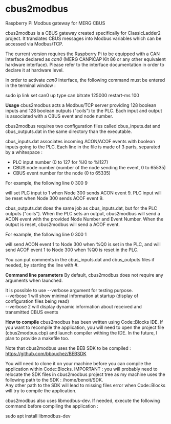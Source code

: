 # cbus2modbus
Raspberry Pi Modbus gateway for MERG CBUS 

cbus2modbus is a CBUS gateway created specifically for ClassicLadder2 project. It translates CBUS messages into Modbus variables which can be accessed via Modbus/TCP.

The current version requires the Raspberry Pi to be equipped with a CAN interface declared as *can0* (MERG CANPiCAP Kit 86 or any other equivalent hardware interface).
Please refer to the interface documentation in order to declare it at hardware level.

In order to activate *can0* interface, the following command must be entered in the terminal window :

sudo ip link set can0 up type can bitrate 125000 restart-ms 100

**Usage**
cbus2modbus acts a Modbus/TCP server providing 128 boolean inputs and 128 boolean outputs ("coils") to the PLC. Each input and output is associated with a CBUS event and node number.

cbus2modbus requires two configuration files called cbus_inputs.dat and cbus_outputs.dat in the same directory than the executable.

cbus_inputs.dat associates incoming ACON/ACOF events with boolean inputs going to the PLC. Each line in the file is made of 3 parts, separated by a whitespace :
- PLC input number (0 to 127 for %I0 to %I127)
- CBUS node number (number of the node sending the event, 0 to 65535)
- CBUS event number for the node (0 to 65335)

For example, the following line 
0 300 9  

will set PLC input to 1 when Node 300 sends ACON event 9. PLC input will be reset when Node 300 sends ACOF event 9.

cbus_outputs.dat does the same job as cbus_inputs.dat, but for the PLC outputs ("coils"). When the PLC sets an output, cbus2modbus will send a ACON event with the provided Node Number and Event Number. When the output is reset, cbus2modbus will send a ACOF event.

For example, the following line 
0 300 1  

will send ACON event 1 to Node 300 when %Q0 is set in the PLC, and will send ACOF event 1 to Node 300 when %Q0 is reset in the PLC.

You can put comments in the cbus_inputs.dat and cbus_outputs files if needed, by starting the line with #.

**Command line parameters**
By default, cbus2modbus does not require any arguments when launched.

It is possible to use --verbose argument for testing purpose.  
--verbose 1 will show minimal information at startup (display of configuration files being read)  
--verbose 2 will display dynamic information about received and transmitted CBUS events  

**How to compile**
cbus2modbus has been written using Code::Blocks IDE. If you want to recompile the application, you will need to open the project file (cbus2modbus.cbp) and launch compiler withing the IDE. In the future, I plan to provide a makefile too.

Note that cbus2modbus uses the BEB SDK to be compiled : https://github.com/bbouchez/BEBSDK

You will need to clone it on your machine before you can compile the application within Code::Blocks.
IMPORTANT : you will probably need to relocate the SDK files in cbus2modbus project tree as my machine uses the following path to the SDK : /home/benoit/SDK.  
Any other path to the SDK will lead to missing files error when Code::Blocks will try to compile the application.  

cbus2modbus also uses libmodbus-dev. If needed, execute the following command before compiling the application :

sudo apt install libmodbus-dev
